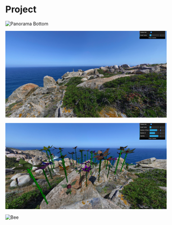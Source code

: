 # Project

![Panorama Bottom](project/screenshots/project-t04g11-1.png)

![Panorama View](project/screenshots/project-t04g11-2.png)

![Garden](project/screenshots/project-t04g11-3.png)

![Bee](project/screenshots/project-t04g11-5.png)
